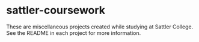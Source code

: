 # sattler-coursework
These are miscellaneous projects created while studying at Sattler College. See the README in each project for more information.
